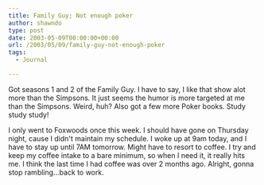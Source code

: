 ```yaml
---
title: Family Guy; Not enough poker
author: shawndo
type: post
date: 2003-05-09T00:00:00+00:00
url: /2003/05/09/family-guy-not-enough-poker
tags:
  - Journal

---
```

Got seasons 1 and 2 of the Family Guy. I have to say, I like that show alot more than the Simpsons. It just seems the humor is more targeted at me than the Simpsons. Weird, huh? Also got a few more Poker books. Study study study!  

I only went to Foxwoods once this week. I should have gone on Thursday night, cause I didn't maintain my schedule. I woke up at 9am today, and I have to stay up until 7AM tomorrow. Might have to resort to coffee. I try and keep my coffee intake to a bare minimum, so when I need it, it really hits me. I think the last time I had coffee was over 2 months ago. Alright, gonna stop rambling...back to work.